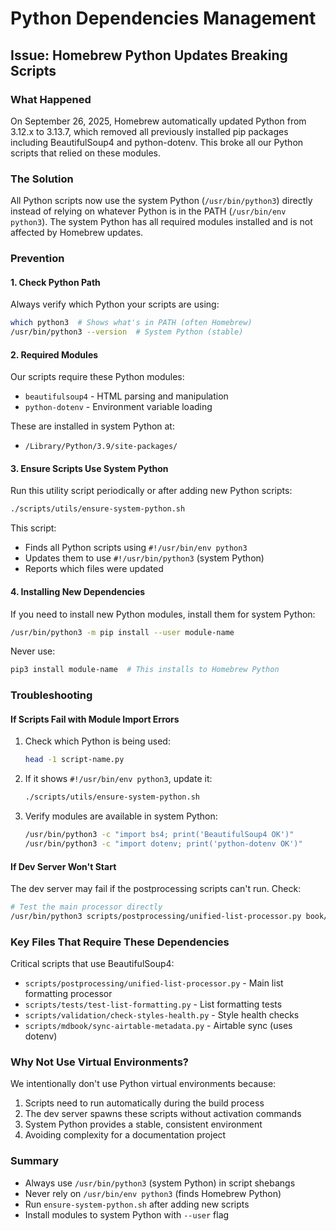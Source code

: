 # Python Dependencies Management

## Issue: Homebrew Python Updates Breaking Scripts

### What Happened
On September 26, 2025, Homebrew automatically updated Python from 3.12.x to 3.13.7, which removed all previously installed pip packages including BeautifulSoup4 and python-dotenv. This broke all our Python scripts that relied on these modules.

### The Solution
All Python scripts now use the system Python (`/usr/bin/python3`) directly instead of relying on whatever Python is in the PATH (`/usr/bin/env python3`). The system Python has all required modules installed and is not affected by Homebrew updates.

### Prevention

#### 1. Check Python Path
Always verify which Python your scripts are using:
```bash
which python3  # Shows what's in PATH (often Homebrew)
/usr/bin/python3 --version  # System Python (stable)
```

#### 2. Required Modules
Our scripts require these Python modules:
- `beautifulsoup4` - HTML parsing and manipulation
- `python-dotenv` - Environment variable loading

These are installed in system Python at:
- `/Library/Python/3.9/site-packages/`

#### 3. Ensure Scripts Use System Python
Run this utility script periodically or after adding new Python scripts:
```bash
./scripts/utils/ensure-system-python.sh
```

This script:
- Finds all Python scripts using `#!/usr/bin/env python3`
- Updates them to use `#!/usr/bin/python3` (system Python)
- Reports which files were updated

#### 4. Installing New Dependencies
If you need to install new Python modules, install them for system Python:
```bash
/usr/bin/python3 -m pip install --user module-name
```

Never use:
```bash
pip3 install module-name  # This installs to Homebrew Python
```

### Troubleshooting

#### If Scripts Fail with Module Import Errors
1. Check which Python is being used:
   ```bash
   head -1 script-name.py
   ```

2. If it shows `#!/usr/bin/env python3`, update it:
   ```bash
   ./scripts/utils/ensure-system-python.sh
   ```

3. Verify modules are available in system Python:
   ```bash
   /usr/bin/python3 -c "import bs4; print('BeautifulSoup4 OK')"
   /usr/bin/python3 -c "import dotenv; print('python-dotenv OK')"
   ```

#### If Dev Server Won't Start
The dev server may fail if the postprocessing scripts can't run. Check:
```bash
# Test the main processor directly
/usr/bin/python3 scripts/postprocessing/unified-list-processor.py book/ordinances/1989-Ord-54-89C-Land-Development.html
```

### Key Files That Require These Dependencies
Critical scripts that use BeautifulSoup4:
- `scripts/postprocessing/unified-list-processor.py` - Main list formatting processor
- `scripts/tests/test-list-formatting.py` - List formatting tests
- `scripts/validation/check-styles-health.py` - Style health checks
- `scripts/mdbook/sync-airtable-metadata.py` - Airtable sync (uses dotenv)

### Why Not Use Virtual Environments?
We intentionally don't use Python virtual environments because:
1. Scripts need to run automatically during the build process
2. The dev server spawns these scripts without activation commands
3. System Python provides a stable, consistent environment
4. Avoiding complexity for a documentation project

### Summary
- Always use `/usr/bin/python3` (system Python) in script shebangs
- Never rely on `/usr/bin/env python3` (finds Homebrew Python)
- Run `ensure-system-python.sh` after adding new scripts
- Install modules to system Python with `--user` flag